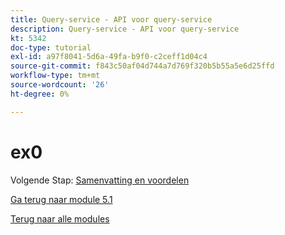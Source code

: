 ```yaml
---
title: Query-service - API voor query-service
description: Query-service - API voor query-service
kt: 5342
doc-type: tutorial
exl-id: a97f8041-5d6a-49fa-b9f0-c2ceff1d04c4
source-git-commit: f843c50af04d744a7d769f320b5b55a5e6d25ffd
workflow-type: tm+mt
source-wordcount: '26'
ht-degree: 0%

---
```


# ex0

Volgende Stap: [ Samenvatting en voordelen ](./summary.md)

[Ga terug naar module 5.1](./query-service.md)

[Terug naar alle modules](../../../overview.md)
